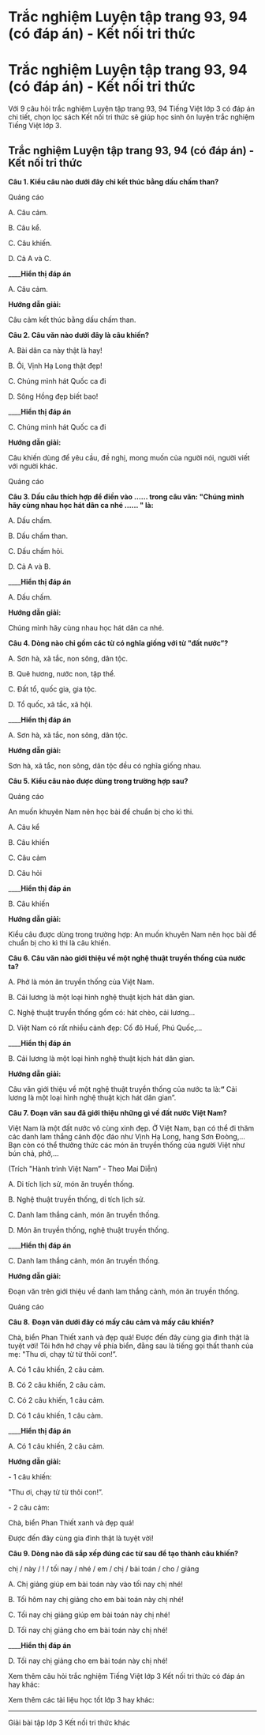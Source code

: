 # Trắc nghiệm Luyện tập trang 93, 94 (có đáp án) - Kết nối tri thức

# Trắc nghiệm Luyện tập trang 93, 94 (có đáp án) - Kết nối tri thức

Với 9 câu hỏi trắc nghiệm Luyện tập trang 93, 94 Tiếng Việt lớp 3 có đáp án chi tiết, chọn lọc sách Kết nối tri thức sẽ giúp học sinh ôn luyện trắc nghiệm Tiếng Việt lớp 3.

## Trắc nghiệm Luyện tập trang 93, 94 (có đáp án) - Kết nối tri thức

**Câu 1. Kiểu câu nào dưới đây chỉ kết thúc bằng dấu chấm than?**

Quảng cáo

A. Câu cảm.

B. Câu kể.

C. Câu khiến.

D. Cả A và C.

____**Hiển thị đáp án**

A. Câu cảm.

**Hướng dẫn giải:**

Câu cảm kết thúc bằng dấu chấm than. 

**Câu 2. Câu văn nào dưới đây là câu khiến?**

A. Bài dân ca này thật là hay! 

B. Ôi, Vịnh Hạ Long thật đẹp! 

C. Chúng mình hát Quốc ca đi

D. Sông Hồng đẹp biết bao!

____**Hiển thị đáp án**

C. Chúng mình hát Quốc ca đi

**Hướng dẫn giải:**

Câu khiến dùng để yêu cầu, đề nghị, mong muốn của người nói, người viết với người khác. 

Quảng cáo

**Câu 3. Dấu câu thích hợp để điền vào …… trong câu văn: "Chúng mình hãy cùng nhau học hát dân ca nhé …… " là:**

A. Dấu chấm.

B. Dấu chấm than. 

C. Dấu chấm hỏi. 

D. Cả A và B.

____**Hiển thị đáp án**

A. Dấu chấm.

**Hướng dẫn giải:**

Chúng mình hãy cùng nhau học hát dân ca nhé.

**Câu 4. Dòng nào chỉ gồm các từ có nghĩa giống với từ "đất nước”?**

A. Sơn hà, xã tắc, non sông, dân tộc. 

B. Quê hương, nước non, tập thể. 

C. Đất tổ, quốc gia, gia tộc.

D. Tổ quốc, xã tắc, xã hội.

____**Hiển thị đáp án**

A. Sơn hà, xã tắc, non sông, dân tộc. 

**Hướng dẫn giải:**

Sơn hà, xã tắc, non sông, dân tộc đều có nghĩa giống nhau. 

**Câu 5. Kiểu câu nào được dùng trong trường hợp sau?**

Quảng cáo

An muốn khuyên Nam nên học bài để chuẩn bị cho kì thi. 

A. Câu kể

B. Câu khiến

C. Câu cảm

D. Câu hỏi

____**Hiển thị đáp án**

B. Câu khiến

**Hướng dẫn giải:**

Kiểu câu được dùng trong trường hợp: An muốn khuyên Nam nên học bài để chuẩn bị cho kì thi là câu khiến.

**Câu 6. Câu văn nào giới thiệu về một nghệ thuật truyền thống của nước ta?**

A. Phở là món ăn truyền thống của Việt Nam.

B. Cải lương là một loại hình nghệ thuật kịch hát dân gian. 

C. Nghệ thuật truyền thống gồm có: hát chèo, cải lương... 

D. Việt Nam có rất nhiều cảnh đẹp: Cố đô Huế, Phú Quốc,... 

____**Hiển thị đáp án**

B. Cải lương là một loại hình nghệ thuật kịch hát dân gian. 

**Hướng dẫn giải:**

Câu văn giới thiệu về một nghệ thuật truyền thống của nước ta là:**“** Cải lương là một loại hình nghệ thuật kịch hát dân gian”.

**Câu 7. Đoạn văn sau đã giới thiệu những gì về đất nước Việt Nam?**

Việt Nam là một đất nước vô cùng xinh đẹp. Ở Việt Nam, bạn có thể đi thăm các danh lam thắng cảnh độc đáo như Vịnh Hạ Long, hang Sơn Đoòng,... Bạn còn có thể thưởng thức các món ăn truyền thống của người Việt như bún chả, phở,... 

(Trích "Hành trình Việt Nam” - Theo Mai Diễn)

A. Di tích lịch sử, món ăn truyền thống.

B. Nghệ thuật truyền thống, di tích lịch sử. 

C. Danh lam thắng cảnh, món ăn truyền thống. 

D. Món ăn truyền thống, nghệ thuật truyền thống.

____**Hiển thị đáp án**

C. Danh lam thắng cảnh, món ăn truyền thống. 

**Hướng dẫn giải:**

Đoạn văn trên giới thiệu về danh lam thắng cảnh, món ăn truyền thống. 

Quảng cáo

**Câu 8.** **Đoạn văn dưới đây có mấy câu cảm và mấy câu khiến?**

Chà, biển Phan Thiết xanh và đẹp quá! Được đến đây cùng gia đình thật là tuyệt vời! Tôi hớn hở chạy về phía biển, đằng sau là tiếng gọi thất thanh của mẹ: "Thu ơi, chạy từ từ thôi con!”.

A. Có 1 câu khiến, 2 câu cảm.

B. Có 2 câu khiến, 2 câu cảm. 

C. Có 2 câu khiến, 1 câu cảm.

D. Có 1 câu khiến, 1 câu cảm.

____**Hiển thị đáp án**

A. Có 1 câu khiến, 2 câu cảm.

**Hướng dẫn giải:**

\- 1 câu khiến:

"Thu ơi, chạy từ từ thôi con!”.

\- 2 câu cảm: 

Chà, biển Phan Thiết xanh và đẹp quá! 

Được đến đây cùng gia đình thật là tuyệt vời!

**Câu 9. Dòng nào đã sắp xếp đúng các từ sau để tạo thành câu khiến?**

chị / này / ! / tối nay / nhé / em / chị / bài toán / cho / giảng

A. Chị giảng giúp em bài toán này vào tối nay chị nhé! 

B. Tối hôm nay chị giảng cho em bài toán này chị nhé! 

C. Tối nay chị giảng giúp em bài toán này chị nhé!

D. Tối nay chị giảng cho em bài toán này chị nhé!

____**Hiển thị đáp án**

D. Tối nay chị giảng cho em bài toán này chị nhé!

Xem thêm câu hỏi trắc nghiệm Tiếng Việt lớp 3 Kết nối tri thức có đáp án hay khác:

Xem thêm các tài liệu học tốt lớp 3 hay khác:

* * *

Giải bài tập lớp 3 Kết nối tri thức khác

